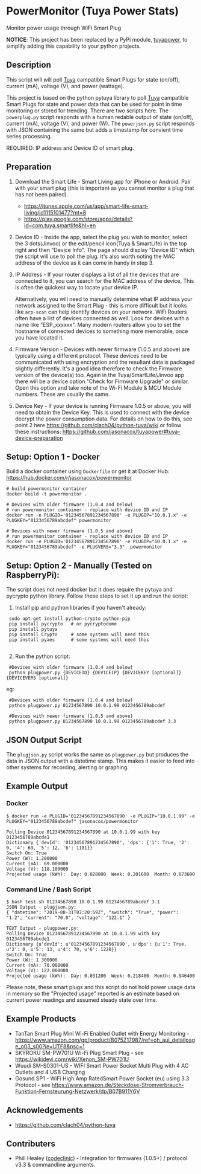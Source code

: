 # PowerMonitor (Tuya Power Stats)
Monitor power usage through WiFi Smart Plug

**NOTICE**: This project has been replaced by a PyPi module, [tuyapower](https://github.com/jasonacox/tuyapower), to simplify adding this capability to your python projects.

## Description
This script will will poll [Tuya](https://en.tuya.com/) campatible Smart Plugs for state (on/off), current (mA), voltage (V), and power (wattage).  

This project is based on the python pytuya library to poll [Tuya](https://en.tuya.com/) campatible Smart Plugs for state and power data that can be used for point in time monitoring or stored for trending.  There are two scripts here. The `powerplug.py` script responds with a human redable output of state (on/off), current (mA), voltage (V), and power (W).  The `powerjson.py` script responds with JSON containing the same but adds a timestamp for convient time series processing.

REQUIRED: IP address and Device ID of  smart plug.

## Preparation
1. Download the Smart Life - Smart Living app for iPhone or Android. Pair with your smart plug (this is important as you cannot monitor a plug that has not been paired).  
	* https://itunes.apple.com/us/app/smart-life-smart-living/id1115101477?mt=8
	* https://play.google.com/store/apps/details?id=com.tuya.smartlife&hl=en
2. Device ID - Inside the app, select the plug you wish to monitor, select the 3 dots(Jinvoo) or the edit/pencil icon(Tuya & SmartLife) in the top right and then "Device Info".  The page should display "Device ID" which the script will use to poll the plug. It's also worth noting the MAC address of the device as it can come in handy in step 3.
3. IP Address - If your router displays a list of all the devices that are connected to it, you can search for the MAC address of the device. This is often the quickest way to locate your device IP.

	Alternatively, you will need to manually determine what IP address your network assigned to the Smart Plug - this is more difficult but it looks like `arp-scan` can help identify devices on your network.  WiFi Routers often have a list of devices connected as well. Look for devices with a name like "ESP_xxxxxx". Many modern routers allow you to set the hostname of connected devices to something more memorable, once you have located it.

4. Firmware Version - Devices with newer firmware (1.0.5 and above) are typically using a different protocol. These devices need to be communicated with using encryption and the resultant data is packaged slightly differently. It's a good idea therefore to check the Firmware version of the device(s) too. Again in the Tuya/SmartLife/Jinvoo app there will be a device option "Check for Firmware Upgrade" or similar. Open this option and take note of the Wi-Fi Module & MCU Module numbers. These are usually the same.

5. Device Key - If your device is running Firmware 1.0.5 or above, you will need to obtain the Device Key. This is used to connect with the device decrypt the power consumption data. For details on how to do this, see point 2 here https://github.com/clach04/python-tuya/wiki or follow these instructions: <https://github.com/jasonacox/tuyapower#tuya-device-preparation>


## Setup: Option 1 - Docker

Build a docker container using `Dockerfile` or get it at Docker Hub: https://hub.docker.com/r/jasonacox/powermonitor
```
# build powermonitor container
docker build -t powermonitor .

# Devices with older firmware (1.0.4 and below)
# run powermonitor container - replace with device ID and IP 
docker run -e PLUGID='01234567891234567890' -e PLUGIP="10.0.1.x" -e PLUGKEY="0123456789abcdef" powermonitor

# Devices with newer firmware (1.0.5 and above)
# run powermonitor container - replace with device ID and IP 
docker run -e PLUGID='01234567891234567890' -e PLUGIP="10.0.1.x" -e PLUGKEY="0123456789abcdef" -e PLUGVERS="3.3"  powermonitor
```

## Setup: Option 2 - Manually (Tested on RaspberryPi):  

The script does not need docker but it does require the pytuya and pycrypto python library. Follow these steps to set it up and run the script:

1. Install pip and python libraries if you haven't already:

```
 sudo apt-get install python-crypto python-pip		
 pip install pycrypto	# or pycryptodome
 pip install pytuya
 pip install Crypto		# some systems will need this
 pip install pyaes		# some systems will need this
 
```

2. Run the python script:
```
 #Devices with older firmware (1.0.4 and below)
 python plugpower.py {DEVICEID} {DEVICEIP} {DEVICEKEY [optional]} {DEVICEVERS [optional]}
```
eg:
```
 #Devices with older firmware (1.0.4 and below)
 python plugpower.py 01234567890 10.0.1.99 0123456789abcdef
```

```
 #Devices with newer firmware (1.0.5 and above)
 python plugpower.py 01234567890 10.0.1.99 0123456789abcdef 3.3
```

## JSON Output Script
The `plugjson.py` script works the same as `plugpower.py` but produces the data in JSON output with a datetime stamp.  This makes it easier to feed into other systems for recording, alerting or graphing.

## Example Output
### Docker
```
$ docker run -e PLUGID='01234567891234567890' -e PLUGIP="10.0.1.99" -e PLUGKEY="0123456789abcdef" jasonacox/powermonitor

Polling Device 01234567891234567890 at 10.0.1.99 with key 0123456789abcde1
Dictionary {'devId': '01234567891234567890', 'dps': {'1': True, '2': 0, '4': 69, '5': 12, '6': 1181}}
Switch On: True
Power (W): 1.200000
Current (mA): 69.000000
Voltage (V): 118.100000
Projected usage (kWh):  Day: 0.028800  Week: 0.201600  Month: 0.873600
```

### Command Line / Bash Script
```
$ bash test.sh 01234567890 10.0.1.99 0123456789abcdef 3.1
JSON Output - plugjson.py:
{ "datetime": "2019-08-31T07:20:59Z", "switch": "True", "power": "1.2", "current": "70.0", "voltage": "122.1" }

TEXT Output - plugpower.py:
Polling Device 01234567891234567890 at 10.0.1.99 with key 0123456789abcde1
Dictionary {u'devId': u'01234567891234567890', u'dps': {u'1': True, u'2': 0, u'5': 13, u'4': 70, u'6': 1220}}
Switch On: True
Power (W): 1.300000
Current (mA): 70.000000
Voltage (V): 122.000000
Projected usage (kWh):  Day: 0.031200  Week: 0.218400  Month: 0.946400
```

Please note, these smart plugs and this script do not hold power usage data in memory so the "Projected usage" reported is an estimate based on current power readings and assumed steady state over time. 

## Example Products 
* TanTan Smart Plug Mini Wi-Fi Enabled Outlet with Energy Monitoring - https://www.amazon.com/gp/product/B075Z17987/ref=oh_aui_detailpage_o03_s00?ie=UTF8&psc=1
* SKYROKU SM-PW701U Wi-Fi Plug Smart Plug - see https://wikidevi.com/wiki/Xenon_SM-PW701U
* Wuudi SM-S0301-US - WIFI Smart Power Socket Multi Plug with 4 AC Outlets and 4 USB Charging
* Gosund SP1 - WiFi High Amp RatedSmart Power Socket (eu) using 3.3 Protocol - see https://www.amazon.de/Steckdose-Stromverbrauch-Funktion-Fernsteurung-Netzwerk/dp/B07B911Y6V


## Acknowledgements
* https://github.com/clach04/python-tuya

## Contributers
* Phill Healey ([codeclinic](https://github.com/codeclinic)) - Integration for firmwares (1.0.5+) / protocol v3.3 & commandline arguments.
